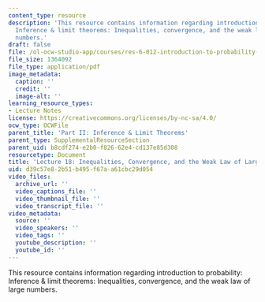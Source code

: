 ```yaml
---
content_type: resource
description: 'This resource contains information regarding introduction to probability:
  Inference & limit theorems: Inequalities, convergence, and the weak law of large
  numbers.'
draft: false
file: /ol-ocw-studio-app/courses/res-6-012-introduction-to-probability-spring-2018/d39c57e82b51b495f67aa61cbc29d054_MITRES_6_012S18_L18.pdf
file_size: 1364092
file_type: application/pdf
image_metadata:
  caption: ''
  credit: ''
  image-alt: ''
learning_resource_types:
- Lecture Notes
license: https://creativecommons.org/licenses/by-nc-sa/4.0/
ocw_type: OCWFile
parent_title: 'Part II: Inference & Limit Theorems'
parent_type: SupplementalResourceSection
parent_uid: b8cdf274-e2b0-f826-62e4-cd137e85d308
resourcetype: Document
title: 'Lecture 18: Inequalities, Convergence, and the Weak Law of Large Numbers'
uid: d39c57e8-2b51-b495-f67a-a61cbc29d054
video_files:
  archive_url: ''
  video_captions_file: ''
  video_thumbnail_file: ''
  video_transcript_file: ''
video_metadata:
  source: ''
  video_speakers: ''
  video_tags: ''
  youtube_description: ''
  youtube_id: ''
---
```

This resource contains information regarding introduction to probability: Inference & limit theorems: Inequalities, convergence, and the weak law of large numbers.